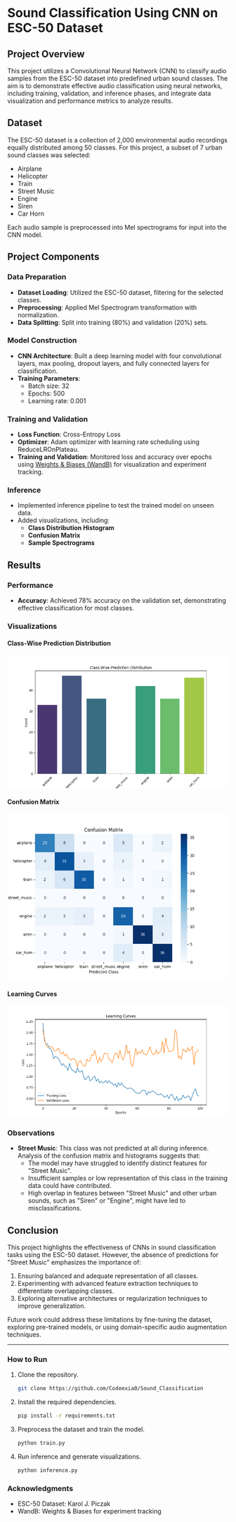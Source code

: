 # Sound Classification Using CNN on ESC-50 Dataset

## Project Overview
This project utilizes a Convolutional Neural Network (CNN) to classify audio samples from the ESC-50 dataset into predefined urban sound classes. The aim is to demonstrate effective audio classification using neural networks, including training, validation, and inference phases, and integrate data visualization and performance metrics to analyze results.

## Dataset
The ESC-50 dataset is a collection of 2,000 environmental audio recordings equally distributed among 50 classes. For this project, a subset of 7 urban sound classes was selected:

- Airplane
- Helicopter
- Train
- Street Music
- Engine
- Siren
- Car Horn

Each audio sample is preprocessed into Mel spectrograms for input into the CNN model.

## Project Components
### Data Preparation
- **Dataset Loading**: Utilized the ESC-50 dataset, filtering for the selected classes.
- **Preprocessing**: Applied Mel Spectrogram transformation with normalization.
- **Data Splitting**: Split into training (80%) and validation (20%) sets.

### Model Construction
- **CNN Architecture**: Built a deep learning model with four convolutional layers, max pooling, dropout layers, and fully connected layers for classification.
- **Training Parameters**:
  - Batch size: 32
  - Epochs: 500
  - Learning rate: 0.001

### Training and Validation
- **Loss Function**: Cross-Entropy Loss
- **Optimizer**: Adam optimizer with learning rate scheduling using ReduceLROnPlateau.
- **Training and Validation**: Monitored loss and accuracy over epochs using [Weights & Biases (WandB)](https://wandb.ai/codeexia0/esc50_urban_classification?nw=nwusercodeexia) for visualization and experiment tracking.


### Inference
- Implemented inference pipeline to test the trained model on unseen data.
- Added visualizations, including:
  - **Class Distribution Histogram**
  - **Confusion Matrix**
  - **Sample Spectrograms**

## Results
### Performance
- **Accuracy**: Achieved 78% accuracy on the validation set, demonstrating effective classification for most classes.

### Visualizations
#### Class-Wise Prediction Distribution
![Class-Wise Prediction Distribution](images/Class_wise_pred_dis.png)

#### Confusion Matrix
![Confusion Matrix](images/Confusion_Mat.png)

#### Learning Curves
![Learning Curves](images/Learning_Curves.png)

### Observations
- **Street Music**: This class was not predicted at all during inference. Analysis of the confusion matrix and histograms suggests that:
  - The model may have struggled to identify distinct features for "Street Music".
  - Insufficient samples or low representation of this class in the training data could have contributed.
  - High overlap in features between "Street Music" and other urban sounds, such as "Siren" or "Engine", might have led to misclassifications.

## Conclusion
This project highlights the effectiveness of CNNs in sound classification tasks using the ESC-50 dataset. However, the absence of predictions for "Street Music" emphasizes the importance of:
1. Ensuring balanced and adequate representation of all classes.
2. Experimenting with advanced feature extraction techniques to differentiate overlapping classes.
3. Exploring alternative architectures or regularization techniques to improve generalization.

Future work could address these limitations by fine-tuning the dataset, exploring pre-trained models, or using domain-specific audio augmentation techniques.

---

### How to Run
1. Clone the repository.
   ```bash
   git clone https://github.com/Codeexia0/Sound_Classification
   ```
2. Install the required dependencies.
   ```bash
   pip install -r requirements.txt
   ```
3. Preprocess the dataset and train the model.
   ```bash
   python train.py
   ```
4. Run inference and generate visualizations.
   ```bash
   python inference.py
   ```

### Acknowledgments
- ESC-50 Dataset: Karol J. Piczak
- WandB: Weights & Biases for experiment tracking


